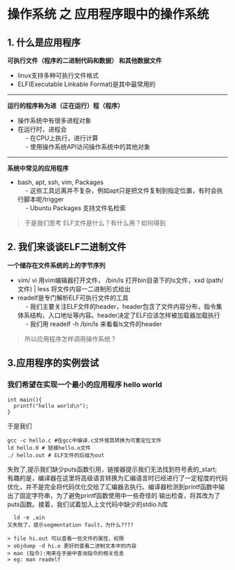 # 操作系统 之 应用程序眼中的操作系统  
  ## 1. 什么是应用程序  
  **可执行文件（程序的二进制代码和数据） 和其他数据文件**  
  - linux支持多种可执行文件格式
  - ELF(Executable Linkable Format)是其中最常用的
  ---
  **运行的程序称为进（正在运行）程（程序）**
   - 操作系统中有很多进程对象
   - 在运行时，进程会  
   &emsp; - 在CPU上执行，进行计算  
   &emsp; - 使用操作系统API访问操作系统中的其他对象  
  ---
  **系统中常见的应用程序**  
  - bash, apt, ssh, vim, Packages  
  &emsp; - 这些工具远离并不复杂，例如apt只是把文件复制到指定位置，有时会执行脚本呢/trigger  
  &emsp; - Ubuntu Packages 支持文件名检索
  
  
> 于是我们思考 ELF文件是什么？有什么用？如何得到
## 2. 我们来谈谈ELF二进制文件  
**一个储存在文件系统的上的字节序列**  
- vim/ vi 用vim编辑器打开文件， /bin/ls 打开bin目录下的ls文件，xxd (path/文件) | less 将文件内容一二进制形式给出  
- readelf是专门解析ELF可执行文件的工具  
&emsp; - 我们主要关注ELF文件的header，header包含了文件内容分布，指令集体系结构，入口地址等内容。header决定了ELF应该怎样被加载器加载执行
&emsp; - 我们用 readelf -h /bin/ls 来看看ls文件的header  

>所以应用程序怎样调用操作系统？

## 3.应用程序的实例尝试  
### 我们希望在实现一个最小的应用程序 hello world
```
int main(){
  printf("hello world\n");
}
```
于是我们  
```
gcc -c hello.c #在gcc中编译.c文件使其转换为可重定位文件
ld hello.0 # 链接hello.o文件
./ hello.out # ELF文件的后缀为out
```
失败了,提示我们缺少puts函数引用，链接器提示我们无法找到符号表的_start;  
有趣的是，编译器在这里将高级语言转换为汇编语言时已经进行了一定程度的代码优化，并不是完全将代码优化交给了汇编器去执行。编译器检测到printf函数中输出了固定字符串，为了避免printf函数使用中一些奇怪的
输出检查，将其改为了puts函数。接着，我们试着加入上文代码中缺少的stdio.h库
```
  ld -e ,ain
又失败了，提示segmentation fault，为什么????

> file hi.out 可以查看一些文件的属性，权限
> objdump -d hi.o 更好的查看二进制文本中的内容
> man (指令):用来在手册中查询指令的相关信息
> eg: man readelf 
